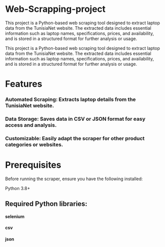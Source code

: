 # Web-Scrapping-project

This project is a Python-based web scraping tool designed to extract laptop data from the TunisiaNet website. The extracted data includes essential information such as laptop names, specifications, prices, and availability, and is stored in a structured format for further analysis or usage.


This project is a Python-based web scraping tool designed to extract laptop data from the TunisiaNet website. The extracted data includes essential information such as laptop names, specifications, prices, and availability, and is stored in a structured format for further analysis or usage.

# Features

### Automated Scraping: Extracts laptop details from the TunisiaNet website.
### Data Storage: Saves data in CSV or JSON format for easy access and analysis.
### Customizable: Easily adapt the scraper for other product categories or websites.


# Prerequisites
Before running the scraper, ensure you have the following installed:

Python 3.8+
## Required Python libraries:
#### selenium
#### csv
#### json
